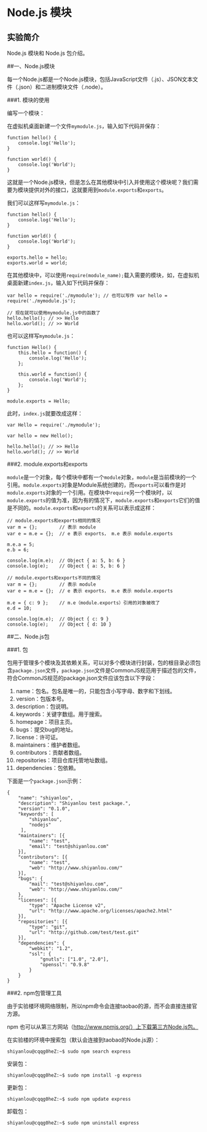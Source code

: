 # Node.js 模块

## 实验简介

Node.js 模块和 Node.js 包介绍。

##一、Node.js模块

每一个Node.js都是一个Node.js模块，包括JavaScript文件（.js）、JSON文本文件（.json）和二进制模块文件（.node）。

###1. 模块的使用

编写一个模块：

在虚拟机桌面新建一个文件`mymodule.js`，输入如下代码并保存：

```
function hello() {
    console.log('Hello');
}

function world() {
    console.log('World');
}
```

这就是一个Node.js模块，但是怎么在其他模块中引入并使用这个模块呢？我们需要为模块提供对外的接口，这就要用到`module.exports`和`exports`。

我们可以这样写`mymodule.js`：

```
function hello() {
    console.log('Hello');
}

function world() {
    console.log('World');
}

exports.hello = hello;
exports.world = world;
```

在其他模块中，可以使用`require(module_name);`载入需要的模块，如，在虚拟机桌面新建`index.js`，输入如下代码并保存：

```
var hello = require('./mymodule'); // 也可以写作 var hello = require('./mymodule.js');

// 现在就可以使用mymodule.js中的函数了
hello.hello(); // >> Hello
hello.world(); // >> World
```

也可以这样写`mymodule.js`：

```
function Hello() {
    this.hello = function() {
        console.log('Hello');
    };
    
    this.world = function() {
        console.log('World');
    };
}

module.exports = Hello;
```

此时，`index.js`就要改成这样：

```
var Hello = require('./mymodule');

var hello = new Hello();

hello.hello(); // >> Hello
hello.world(); // >> World
```

###2. module.exports和exports

`module`是一个对象，每个模块中都有一个`module`对象，`module`是当前模块的一个引用。`module.exports`对象是Module系统创建的，而`exports`可以看作是对`module.exports`对象的一个引用。在模块中`require`另一个模块时，以`module.exports`的值为准，因为有的情况下，`module.exports`和`exports`它们的值是不同的。`module.exports`和`exports`的关系可以表示成这样：

```
// module.exports和exports相同的情况
var m = {};        // 表示 module
var e = m.e = {};  // e 表示 exports， m.e 表示 module.exports

m.e.a = 5;
e.b = 6;

console.log(m.e);  // Object { a: 5, b: 6 }
console.log(e);    // Object { a: 5, b: 6 }
```

```
// module.exports和exports不同的情况
var m = {};        // 表示 module
var e = m.e = {};  // e 表示 exports， m.e 表示 module.exports

m.e = { c: 9 };    // m.e（module.exports）引用的对象被改了
e.d = 10;

console.log(m.e);  // Object { c: 9 }
console.log(e);    // Object { d: 10 }
```

##二、Node.js包

###1. 包

包用于管理多个模块及其依赖关系，可以对多个模块进行封装，包的根目录必须包含`package.json`文件，`package.json`文件是CommonJS规范用于描述包的文件，符合CommonJS规范的package.json文件应该包含以下字段：

1. name：包名。包名是唯一的，只能包含小写字母、数字和下划线。
2. version：包版本号。
3. description：包说明。
3. keywords：关键字数组。用于搜索。
4. homepage：项目主页。
5. bugs：提交bug的地址。
6. license：许可证。
7. maintainers：维护者数组。
8. contributors：贡献者数组。
9. repositories：项目仓库托管地址数组。
10. dependencies：包依赖。

下面是一个`package.json`示例：

```
{
    "name": "shiyanlou",
    "description": "Shiyanlou test package.",
    "version": "0.1.0",
    "keywords": [
        "shiyanlou",
        "nodejs"
     ],
    "maintainers": [{
        "name": "test",
        "email": "test@shiyanlou.com"
    }],
    "contributors": [{
        "name": "test",
        "web": "http://www.shiyanlou.com/"
    }],
    "bugs": {
        "mail": "test@shiyanlou.com",
        "web": "http://www.shiyanlou.com/"
    },
    "licenses": [{
        "type": "Apache License v2",
        "url": "http://www.apache.org/licenses/apache2.html"
    }],
    "repositories": [{
        "type": "git",
        "url": "http://github.com/test/test.git"
    }],
    "dependencies": { 
        "webkit": "1.2",
        "ssl": { 
            "gnutls": ["1.0", "2.0"],
            "openssl": "0.9.8"
        }
    }
}
```

###2. npm包管理工具

由于实验楼环境网络限制，所以npm命令会连接taobao的源，而不会直接连接官方源。

npm 也可以从第三方网站（http://www.npmjs.org/）上下载第三方Node.js包。

在实验楼的环境中搜索包（默认会连接到taobao的Node.js源）：

```
shiyanlou@cqqg0heZ:~$ sudo npm search express
```

安装包：

```
shiyanlou@cqqg0heZ:~$ sudo npm install -g express
```

更新包：

```
shiyanlou@cqqg0heZ:~$ sudo npm update express
```

卸载包：

```
shiyanlou@cqqg0heZ:~$ sudo npm uninstall express
```

